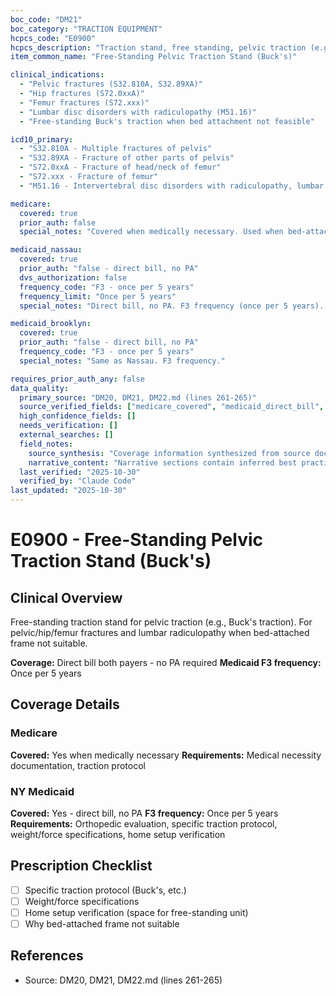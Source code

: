 ```yaml
---
boc_code: "DM21"
boc_category: "TRACTION EQUIPMENT"
hcpcs_code: "E0900"
hcpcs_description: "Traction stand, free standing, pelvic traction (e.g., Buck's)"
item_common_name: "Free-Standing Pelvic Traction Stand (Buck's)"

clinical_indications:
  - "Pelvic fractures (S32.810A, S32.89XA)"
  - "Hip fractures (S72.0xxA)"
  - "Femur fractures (S72.xxx)"
  - "Lumbar disc disorders with radiculopathy (M51.16)"
  - "Free-standing Buck's traction when bed attachment not feasible"

icd10_primary:
  - "S32.810A - Multiple fractures of pelvis"
  - "S32.89XA - Fracture of other parts of pelvis"
  - "S72.0xxA - Fracture of head/neck of femur"
  - "S72.xxx - Fracture of femur"
  - "M51.16 - Intervertebral disc disorders with radiculopathy, lumbar region"

medicare:
  covered: true
  prior_auth: false
  special_notes: "Covered when medically necessary. Used when bed-attached frame not suitable for patient's bed or home setup."

medicaid_nassau:
  covered: true
  prior_auth: "false - direct bill, no PA"
  dvs_authorization: false
  frequency_code: "F3 - once per 5 years"
  frequency_limit: "Once per 5 years"
  special_notes: "Direct bill, no PA. F3 frequency (once per 5 years). Documentation: orthopedic evaluation, specific traction protocol, weight/force specifications, home setup verification."

medicaid_brooklyn:
  covered: true
  prior_auth: "false - direct bill, no PA"
  frequency_code: "F3 - once per 5 years"
  special_notes: "Same as Nassau. F3 frequency."

requires_prior_auth_any: false
data_quality:
  primary_source: "DM20, DM21, DM22.md (lines 261-265)"
  source_verified_fields: ["medicare_covered", "medicaid_direct_bill", "f3_once_per_5years", "specific_traction_protocol", "weight_force_specifications", "home_setup_verification"]
  high_confidence_fields: []
  needs_verification: []
  external_searches: []
  field_notes:
    source_synthesis: "Coverage information synthesized from source document"
    narrative_content: "Narrative sections contain inferred best practices and typical coverage patterns"
  last_verified: "2025-10-30"
  verified_by: "Claude Code"
last_updated: "2025-10-30"
---
```


# E0900 - Free-Standing Pelvic Traction Stand (Buck's)

## Clinical Overview
Free-standing traction stand for pelvic traction (e.g., Buck's traction). For pelvic/hip/femur fractures and lumbar radiculopathy when bed-attached frame not suitable.

**Coverage:** Direct bill both payers - no PA required
**Medicaid F3 frequency:** Once per 5 years

## Coverage Details

### Medicare
**Covered:** Yes when medically necessary
**Requirements:** Medical necessity documentation, traction protocol

### NY Medicaid
**Covered:** Yes - direct bill, no PA
**F3 frequency:** Once per 5 years
**Requirements:** Orthopedic evaluation, specific traction protocol, weight/force specifications, home setup verification

## Prescription Checklist
- [ ] Specific traction protocol (Buck's, etc.)
- [ ] Weight/force specifications
- [ ] Home setup verification (space for free-standing unit)
- [ ] Why bed-attached frame not suitable

## References
- Source: DM20, DM21, DM22.md (lines 261-265)
